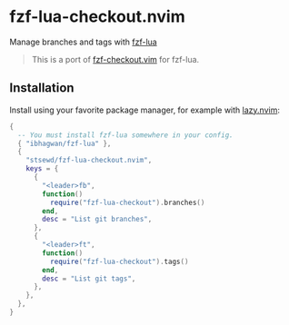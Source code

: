 # fzf-lua-checkout.nvim

Manage branches and tags with [fzf-lua](https://github.com/ibhagwan/fzf-lua/)

> This is a port of [fzf-checkout.vim](https://github.com/stsewd/fzf-checkout.vim) for fzf-lua.

## Installation

Install using your favorite package manager, for example with [lazy.nvim](https://github.com/folke/lazy.nvim):

```lua
{
  -- You must install fzf-lua somewhere in your config.
  { "ibhagwan/fzf-lua" },
  {
    "stsewd/fzf-lua-checkout.nvim",
    keys = {
      {
        "<leader>fb",
        function()
          require("fzf-lua-checkout").branches()
        end,
        desc = "List git branches",
      },
      {
        "<leader>ft",
        function()
          require("fzf-lua-checkout").tags()
        end,
        desc = "List git tags",
      },
    },
  },
}
```
